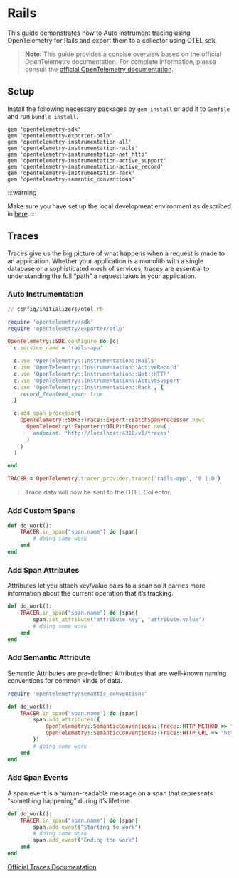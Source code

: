 # Rails

This guide demonstrates how to Auto instrument tracing using
OpenTelemetry for Rails and export them to a collector using OTEL sdk.

> **Note:** This guide provides a concise overview based on the official
> OpenTelemetry documentation. For complete information, please consult
> the
> [official OpenTelemetry documentation](https://opentelemetry.io/docs/languages/ruby/instrumentation).

## Setup

Install the following necessary packages by `gem install` or add it to
`Gemfile` and run `bundle install`.

```plaintext
gem 'opentelemetry-sdk'
gem 'opentelemetry-exporter-otlp'
gem 'opentelemetry-instrumentation-all'
gem 'opentelemetry-instrumentation-rails'
gem 'opentelemetry-instrumentation-net_http'
gem 'opentelemetry-instrumentation-active_support'
gem 'opentelemetry-instrumentation-active_record'
gem 'opentelemetry-instrumentation-rack'
gem 'opentelemetry-semantic_conventions'
```

:::warning

Make sure you have set up the local development environment as
described in [here](../local-dev-env-setup.md).
:::

## Traces

Traces give us the big picture of what happens when a request is made to an
application. Whether your application is a monolith with a single
database or a sophisticated mesh of services, traces are essential to
understanding the full “path” a request takes in your application.

### Auto Instrumentation

```ruby
// config/initializers/otel.rb

require 'opentelemetry/sdk'
require 'opentelemetry/exporter/otlp'

OpenTelemetry::SDK.configure do |c|
  c.service_name = 'rails-app'

  c.use 'OpenTelemetry::Instrumentation::Rails'
  c.use 'OpenTelemetry::Instrumentation::ActiveRecord'
  c.use 'OpenTelemetry::Instrumentation::Net::HTTP'
  c.use 'OpenTelemetry::Instrumentation::ActiveSupport'
  c.use 'OpenTelemetry::Instrumentation::Rack', {
    record_frontend_span: true
  }

  c.add_span_processor(
    OpenTelemetry::SDK::Trace::Export::BatchSpanProcessor.new(
      OpenTelemetry::Exporter::OTLP::Exporter.new(
        endpoint: 'http://localhost:4318/v1/traces'
      )
    )
  )

end

TRACER = OpenTelemetry.tracer_provider.tracer('rails-app', '0.1.0')
```

> Trace data will now be sent to the OTEL Collector.

### Add Custom Spans

```ruby
def do_work():
    TRACER.in_span("span.name") do |span|
        # doing some work
    end
end
```

### Add Span Attributes

Attributes let you attach key/value pairs to a span so it carries more
information about the current operation that it’s tracking.

```ruby
def do_work():
    TRACER.in_span("span.name") do |span|
        span.set_attribute("attribute.key", "attribute.value")
        # doing some work
    end
end
```

### Add Semantic Attribute

Semantic Attributes are pre-defined Attributes that are well-known naming
conventions for common kinds of data.

```ruby
require 'opentelemetry/semantic_conventions'

def do_work():
    TRACER.in_span("span.name") do |span|
        span.add_attributes({
            OpenTelemetry::SemanticConventions::Trace::HTTP_METHOD => "GET",
            OpenTelemetry::SemanticConventions::Trace::HTTP_URL => "https://opentelemetry.io/",
        })
        # doing some work
    end
end
```

### Add Span Events

A span event is a human-readable message on a span that represents “something
happening” during it’s lifetime.

```ruby
def do_work():
    TRACER.in_span("span.name") do |span|
        span.add_event("Starting to work")
        # doing some work
        span.add_event("Ending the work")
    end
end
```

[Official Traces Documentation](https://opentelemetry.io/docs/concepts/signals/traces/)
